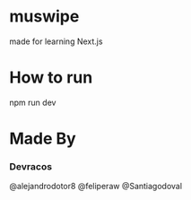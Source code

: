 # muswipe
made for learning Next.js
# How to run
npm run dev
# Made By
### Devracos
@alejandrodotor8
@feliperaw
@Santiagodoval
